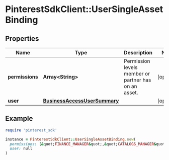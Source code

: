# PinterestSdkClient::UserSingleAssetBinding

## Properties

| Name | Type | Description | Notes |
| ---- | ---- | ----------- | ----- |
| **permissions** | **Array&lt;String&gt;** | Permission levels member or partner has on an asset. | [optional] |
| **user** | [**BusinessAccessUserSummary**](BusinessAccessUserSummary.md) |  | [optional] |

## Example

```ruby
require 'pinterest_sdk'

instance = PinterestSdkClient::UserSingleAssetBinding.new(
  permissions: [&quot;FINANCE_MANAGER&quot;,&quot;CATALOGS_MANAGER&quot;,&quot;AUDIENCE_MANAGER&quot;],
  user: null
)
```

